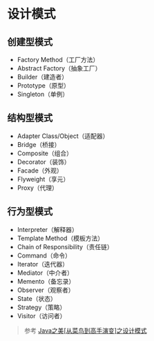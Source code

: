 # 设计模式


## 创建型模式
- Factory Method（工厂方法）
- Abstract Factory（抽象工厂）
- Builder（建造者）
- Prototype（原型）
- Singleton（单例）


## 结构型模式
- Adapter Class/Object（适配器）
- Bridge（桥接）
- Composite（组合）
- Decorator（装饰）
- Facade（外观）
- Flyweight（享元）
- Proxy（代理）


## 行为型模式
- Interpreter（解释器）
- Template Method（模板方法）
- Chain of Responsibility（责任链）
- Command（命令）
- Iterator（迭代器）
- Mediator（中介者）
- Memento（备忘录）
- Observer（观察者）
- State（状态）
- Strategy（策略） 
- Visitor（访问者）


> 参考 [Java之美[从菜鸟到高手演变]之设计模式](http://blog.csdn.net/zhangerqing/article/details/8194653)
